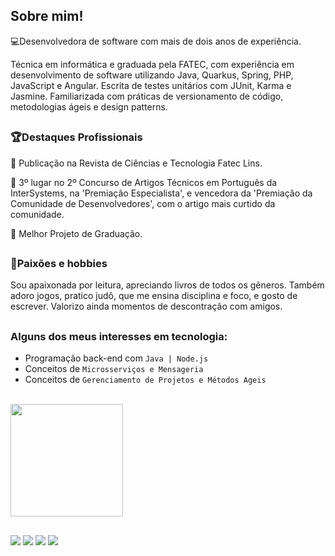<div>
  <h2>Sobre mim!</h2>
</div>
<div>
  <p>💻Desenvolvedora de software com mais de dois anos de experiência.</p>
  <p>Técnica em informática e graduada pela FATEC, com experiência em desenvolvimento de software utilizando Java, Quarkus, Spring, PHP, JavaScript e Angular. Escrita de testes unitários com JUnit, Karma e Jasmine. Familiarizada com práticas de versionamento de código, metodologias ágeis e design patterns.</p>
  
##
<div>
  <h3>🏆Destaques Profissionais</h3>
  <p>📄 Publicação na Revista de Ciências e Tecnologia Fatec Lins.</p>
  <p>🥉 3º lugar no 2º Concurso de Artigos Técnicos em Português da InterSystems, na 'Premiação Especialista', e vencedora da 'Premiação da Comunidade de Desenvolvedores', com o artigo mais curtido da comunidade.</p>
  <p>🏅 Melhor Projeto de Graduação.</p>
</div>

##
<div>
  <h3>🌱Paixões e hobbies</h3>
  <p>Sou apaixonada por leitura, apreciando livros de todos os gêneros. Também adoro jogos, pratico judô, que me ensina disciplina e foco, e gosto de escrever. Valorizo ainda momentos de descontração com amigos.</p>
</div>

##
<div>
  <h3>Alguns dos meus interesses em tecnologia:</h3>
  <ul>
    <li>Programação back-end com <code class="lang-markdown">Java | Node.js</code></li>
    <li>Conceitos de  <code class="lang-markdown">Microsserviços e Mensageria</code></li>
    <li>Conceitos de <code class="lang-markdown">Gerenciamento de Projetos e Métodos Ageis</code></li>
  </ul>
  <br>
</div>

<div align="left">
  <a href="https://github.com/ThaisPinheiro">
  <img height="180em" src="https://github-readme-stats.vercel.app/api/top-langs/?username=ThaisPinheiro&layout=compact&langs_count=7&theme=dracula"/>
</div>

##
<div>
  <a href="https://www.instagram.com/tha.i.sinha/" target="_blank"><img src="https://img.shields.io/badge/-Instagram-%23E4405F?style=for-the-badge&logo=instagram&logoColor=white" target="_blank"></a>
 	<a href="https://www.twitch.tv/senhoritaprice" target="_blank"><img src="https://img.shields.io/badge/Twitch-9146FF?style=for-the-badge&logo=twitch&logoColor=white" target="_blank"></a>
  <a href = "mailto:thaispinheiro364@gmail.com"><img src="https://img.shields.io/badge/-Gmail-%23333?style=for-the-badge&logo=gmail&logoColor=white" target="_blank"></a>
  <a href="https://www.linkedin.com/in/thais-pinheiro-/" target="_blank"><img src="https://img.shields.io/badge/-LinkedIn-%230077B5?style=for-the-badge&logo=linkedin&logoColor=white" target="_blank"></a> 
</div>
